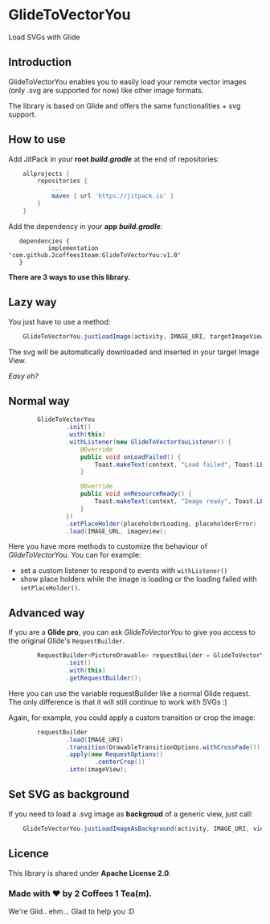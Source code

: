 # GlideToVectorYou
Load SVGs with Glide

## Introduction
GlideToVectorYou enables you to easily load your remote vector images (only .svg are supported for now) like other image formats.

The library is based on Glide and offers the same functionalities + svg support.

## How to use

Add JitPack in your **root *build.gradle*** at the end of repositories:

```gradle
	allprojects {
		repositories {
			...
			maven { url 'https://jitpack.io' }
		}
	}
 ```
 
 Add the dependency in your **app *build.gradle***:
 
 ```
 	dependencies {
	        implementation 'com.github.2coffees1team:GlideToVectorYou:v1.0'
	}
 ```

**There are 3 ways to use this library.**

## Lazy way
You just have to use a method:

```java
	GlideToVectorYou.justLoadImage(activity, IMAGE_URI, targetImageView)
```

The svg will be automatically downloaded and inserted in your target Image View.

*Easy eh?*

## Normal way

```java
        GlideToVectorYou
                .init()
                .with(this)
                .withListener(new GlideToVectorYouListener() {
                    @Override
                    public void onLoadFailed() {
                        Toast.makeText(context, "Load failed", Toast.LENGTH_SHORT).show()
                    }

                    @Override
                    public void onResourceReady() {
                        Toast.makeText(context, "Image ready", Toast.LENGTH_SHORT).show()
                    }
                })
                .setPlaceHolder(placeholderLoading, placeholderError)
                .load(IMAGE_URL, imageview); 
```

Here you have more methods to customize the behaviour of *GlideToVectorYou*. You can for example:

* set a custom listener to respond to events with ```withListener()```
* show place holders while the image is loading or the loading failed with ```setPlaceHolder()```.


## Advanced way
If you are a **Glide pro**, you can ask *GlideToVectorYou* to give you access to the original Glide's ```RequestBuilder```.

```java
        RequestBuilder<PictureDrawable> requestBuilder = GlideToVectorYou
                .init()
                .with(this)
                .getRequestBuilder();
```

Here you can use the variable requestBuilder like a normal Glide request. The only difference is that it will still continue to work with SVGs :)

Again, for example, you could apply a custom transition or crop the image:

```java
        requestBuilder
                .load(IMAGE_URI)
                .transition(DrawableTransitionOptions.withCrossFade())
                .apply(new RequestOptions()
                        .centerCrop())
                .into(imageView);
```

## Set SVG as background
If you need to load a .svg image as **backgroud** of a generic view, just call:

```java
	GlideToVectorYou.justLoadImageAsBackground(activity, IMAGE_URI, view)
```


## Licence
This library is shared under **Apache License 2.0**.

### Made with ♥ by 2 Coffees 1 Tea(m).
We're Glid.. ehm... Glad to help you :D
